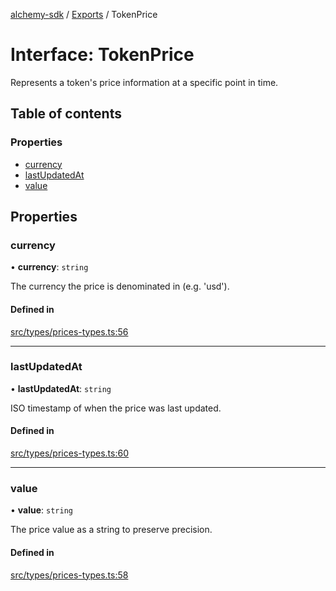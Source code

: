 [alchemy-sdk](../README.md) / [Exports](../modules.md) / TokenPrice

# Interface: TokenPrice

Represents a token's price information at a specific point in time.

## Table of contents

### Properties

- [currency](TokenPrice.md#currency)
- [lastUpdatedAt](TokenPrice.md#lastupdatedat)
- [value](TokenPrice.md#value)

## Properties

### currency

• **currency**: `string`

The currency the price is denominated in (e.g. 'usd').

#### Defined in

[src/types/prices-types.ts:56](https://github.com/stanleyjones/alchemy-sdk-js/blob/1bebd8bb/src/types/prices-types.ts#L56)

___

### lastUpdatedAt

• **lastUpdatedAt**: `string`

ISO timestamp of when the price was last updated.

#### Defined in

[src/types/prices-types.ts:60](https://github.com/stanleyjones/alchemy-sdk-js/blob/1bebd8bb/src/types/prices-types.ts#L60)

___

### value

• **value**: `string`

The price value as a string to preserve precision.

#### Defined in

[src/types/prices-types.ts:58](https://github.com/stanleyjones/alchemy-sdk-js/blob/1bebd8bb/src/types/prices-types.ts#L58)
